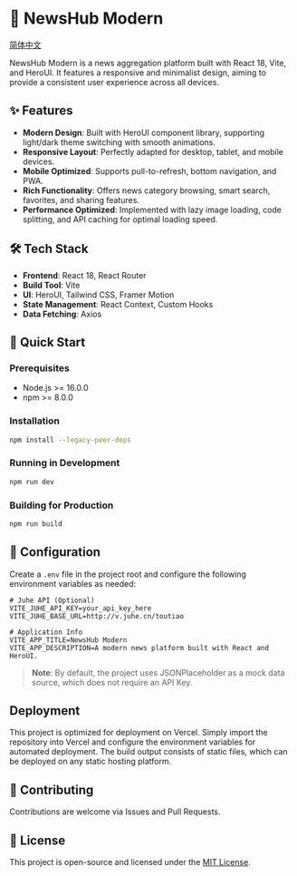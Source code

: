 # 📰 NewsHub Modern

[简体中文](README.md)

NewsHub Modern is a news aggregation platform built with React 18, Vite, and HeroUI. It features a responsive and minimalist design, aiming to provide a consistent user experience across all devices.

## ✨ Features

- **Modern Design**: Built with HeroUI component library, supporting light/dark theme switching with smooth animations.
- **Responsive Layout**: Perfectly adapted for desktop, tablet, and mobile devices.
- **Mobile Optimized**: Supports pull-to-refresh, bottom navigation, and PWA.
- **Rich Functionality**: Offers news category browsing, smart search, favorites, and sharing features.
- **Performance Optimized**: Implemented with lazy image loading, code splitting, and API caching for optimal loading speed.

## 🛠️ Tech Stack

- **Frontend**: React 18, React Router
- **Build Tool**: Vite
- **UI**: HeroUI, Tailwind CSS, Framer Motion
- **State Management**: React Context, Custom Hooks
- **Data Fetching**: Axios

## 🚀 Quick Start

### Prerequisites

- Node.js >= 16.0.0
- npm >= 8.0.0

### Installation

```bash
npm install --legacy-peer-deps
```

### Running in Development

```bash
npm run dev
```

### Building for Production

```bash
npm run build
```

## 🔧 Configuration

Create a `.env` file in the project root and configure the following environment variables as needed:

```env
# Juhe API (Optional)
VITE_JUHE_API_KEY=your_api_key_here
VITE_JUHE_BASE_URL=http://v.juhe.cn/toutiao

# Application Info
VITE_APP_TITLE=NewsHub Modern
VITE_APP_DESCRIPTION=A modern news platform built with React and HeroUI.
```

> **Note**: By default, the project uses JSONPlaceholder as a mock data source, which does not require an API Key.

## Deployment

This project is optimized for deployment on Vercel. Simply import the repository into Vercel and configure the environment variables for automated deployment. The build output consists of static files, which can be deployed on any static hosting platform.

## 🤝 Contributing

Contributions are welcome via Issues and Pull Requests.

## 📄 License

This project is open-source and licensed under the [MIT License](LICENSE).
